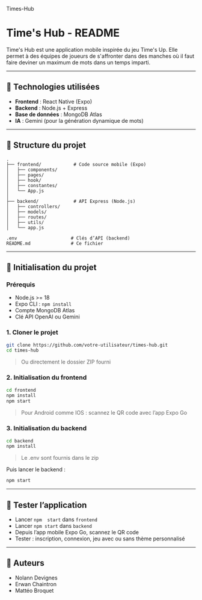 Times-Hub
# Time's Hub - README

Time's Hub est une application mobile inspirée du jeu Time's Up. Elle permet à des équipes de joueurs de s'affronter dans des manches où il faut faire deviner un maximum de mots dans un temps imparti.

---

## 🧱 Technologies utilisées

* **Frontend** : React Native (Expo)
* **Backend** : Node.js + Express
* **Base de données** : MongoDB Atlas
* **IA** : Gemini (pour la génération dynamique de mots)

---

## 📁 Structure du projet

```
.
├── frontend/            # Code source mobile (Expo)
│   ├── components/
│   ├── pages/
│   ├── hook/
│   ├── constantes/
│   └── App.js
│
├── backend/             # API Express (Node.js)
│   ├── controllers/
│   ├── models/
│   ├── routes/
│   ├── utils/
│   └── app.js

.env                    # Clés d’API (backend)
README.md               # Ce fichier
```

---

## 🚀 Initialisation du projet

### Prérequis

* Node.js >= 18
* Expo CLI : `npm install`
* Compte MongoDB Atlas
* Clé API OpenAI ou Gemini

### 1. Cloner le projet

```bash
git clone https://github.com/votre-utilisateur/times-hub.git
cd times-hub
```
> Ou directement le dossier ZIP fourni

### 2. Initialisation du frontend

```bash
cd frontend
npm install
npm start
```

> Pour Android comme IOS : scannez le QR code avec l’app Expo Go

### 3. Initialisation du backend

```bash
cd backend
npm install
```

> Le .env sont fournis dans le zip  

Puis lancer le backend :

```bash
npm start
```

---

## 🧪 Tester l’application

* Lancer `npm  start` dans `frontend`
* Lancer `npm start` dans `backend`
* Depuis l’app mobile Expo Go, scannez le QR code
* Tester : inscription, connexion, jeu avec ou sans thème personnalisé

---

## 👥 Auteurs

* Nolann Devignes
* Erwan Chaintron
* Mattéo Broquet

